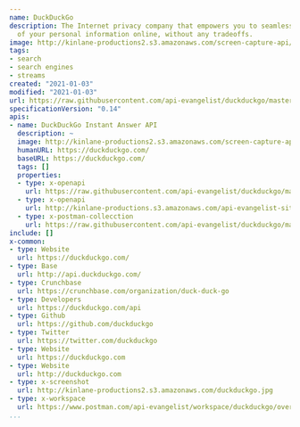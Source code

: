 ```yaml
---
name: DuckDuckGo
description: The Internet privacy company that empowers you to seamlessly take control
  of your personal information online, without any tradeoffs.
image: http://kinlane-productions2.s3.amazonaws.com/screen-capture-api/581-duckduckgo.jpg
tags:
- search
- search engines
- streams
created: "2021-01-03"
modified: "2021-01-03"
url: https://raw.githubusercontent.com/api-evangelist/duckduckgo/master/apis.json
specificationVersion: "0.14"
apis:
- name: DuckDuckGo Instant Answer API
  description: ~
  image: http://kinlane-productions2.s3.amazonaws.com/screen-capture-api/581-duckduckgo.jpg
  humanURL: https://duckduckgo.com/
  baseURL: https://duckduckgo.com/
  tags: []
  properties:
  - type: x-openapi
    url: https://raw.githubusercontent.com/api-evangelist/duckduckgo/master/duckduckgo-instant-answer-api-openapi.json
  - type: x-openapi
    url: http://kinlane-productions.s3.amazonaws.com/api-evangelist-site/company/openapis/duckduckgo-instant-answer-api.json
  - type: x-postman-collecction
    url: https://raw.githubusercontent.com/api-evangelist/duckduckgo/master/duckduckgo-instant-answer-api-postman-collection.json
include: []
x-common:
- type: Website
  url: https://duckduckgo.com/
- type: Base
  url: http://api.duckduckgo.com/
- type: Crunchbase
  url: https://crunchbase.com/organization/duck-duck-go
- type: Developers
  url: https://duckduckgo.com/api
- type: Github
  url: https://github.com/duckduckgo
- type: Twitter
  url: https://twitter.com/duckduckgo
- type: Website
  url: https://duckduckgo.com
- type: Website
  url: http://duckduckgo.com
- type: x-screenshot
  url: http://kinlane-productions2.s3.amazonaws.com/duckduckgo.jpg
- type: x-workspace
  url: https://www.postman.com/api-evangelist/workspace/duckduckgo/overview
...
```

